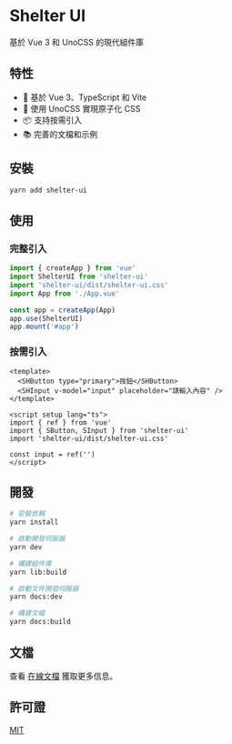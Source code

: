 # Shelter UI

基於 Vue 3 和 UnoCSS 的現代組件庫

## 特性

- 🚀 基於 Vue 3、TypeScript 和 Vite
- 🎨 使用 UnoCSS 實現原子化 CSS
- 📦 支持按需引入
- 📚 完善的文檔和示例

## 安裝

```bash
yarn add shelter-ui
```

## 使用

### 完整引入

```ts
import { createApp } from 'vue'
import ShelterUI from 'shelter-ui'
import 'shelter-ui/dist/shelter-ui.css'
import App from './App.vue'

const app = createApp(App)
app.use(ShelterUI)
app.mount('#app')
```

### 按需引入

```vue
<template>
  <SHButton type="primary">按鈕</SHButton>
  <SHInput v-model="input" placeholder="請輸入內容" />
</template>

<script setup lang="ts">
import { ref } from 'vue'
import { SButton, SInput } from 'shelter-ui'
import 'shelter-ui/dist/shelter-ui.css'

const input = ref('')
</script>
```

## 開發

```bash
# 安裝依賴
yarn install

# 啟動開發伺服器
yarn dev

# 構建組件庫
yarn lib:build

# 啟動文件開發伺服器
yarn docs:dev

# 構建文檔
yarn docs:build
```

## 文檔

查看 [在線文檔](https://your-website.com) 獲取更多信息。

## 許可證

[MIT](LICENSE)
